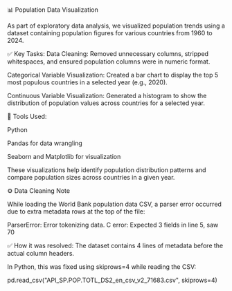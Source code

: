 📊 Population Data Visualization

As part of exploratory data analysis, we visualized population trends using a dataset containing population figures for various countries from 1960 to 2024.

✅ Key Tasks:
Data Cleaning: Removed unnecessary columns, stripped whitespaces, and ensured population columns were in numeric format.

Categorical Variable Visualization:
Created a bar chart to display the top 5 most populous countries in a selected year (e.g., 2020).

Continuous Variable Visualization:
Generated a histogram to show the distribution of population values across countries for a selected year.

📌 Tools Used:

Python

Pandas for data wrangling

Seaborn and Matplotlib for visualization

These visualizations help identify population distribution patterns and compare population sizes across countries in a given year.


⚙️ Data Cleaning Note

While loading the World Bank population data CSV, a parser error occurred due to extra metadata rows at the top of the file:

ParserError: Error tokenizing data. C error: Expected 3 fields in line 5, saw 70

✅ How it was resolved:
The dataset contains 4 lines of metadata before the actual column headers.

In Python, this was fixed using skiprows=4 while reading the CSV:


pd.read_csv("API_SP.POP.TOTL_DS2_en_csv_v2_71683.csv", skiprows=4)
